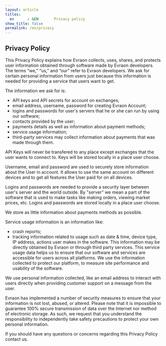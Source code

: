 ```yaml
---
layout: article
titles:
  en      : &EN       Privacy policy
show_title: false
permalink: /en/privacy
---
```

## Privacy Policy

This Privacy Policy explains how Evraon collects, uses, shares, and protects user information obtained through software made by Evraon developers. The terms “we,” “us,” and “our” refer to Evraon developers.
We ask for certain personal information from users just because this information is needed for providing a service that users want to get. 

The information we ask for is:
- API keys and API secrets for account on exchanges;
- email address, username, password for creating Evraon Account;
- logins and passwords for user's servers that he or she can run by using our software;
- contacts provided by the user;
- payments details as well as information about payment methods;
- service usage information;
- third-party services may collect information about payments that was made through them.

API Keys will never be transfered to any place except exchanges that the user wants to connect to. Keys will be stored locally in a place user choose.

Username, email and password are used to securely store information about the User in account. It allows to use the same account on different devices and to get all features the User paid for on all devices.

Logins and passwords are needed to provide a security layer between user's server and the world outside. By "server" we mean a part of the software that is used to make tasks like making orders, viewing market prices, etc. Logins and passwords are stored locally in a place user choose.

We store as little information about payments methods as possible.

Service usage information is an information like:
- crash reports;
- tracking information related to usage such as date & time, device type, IP address, actions user makes in the software. This information may be directly obtained by Evraon or through third party services. This service usage data helps us to ensure that our software and services are accessible for users across all platforms. We use the information collected to protect our platform, to measure site performance and usability of the software.  

We use personal information collected, like an email address to interact with users directly when providing customer support on a message from the user.

Evraon has implemented a number of security measures to ensure that your information is not lost, abused, or altered. Please note that it is impossible to guarantee 100% secure transmission of data over the Internet nor method of electronic storage. As such, we request that you understand the responsibility to independently take safety precautions to protect your own personal information.   

If you should have any questions or concerns regarding this Privacy Policy contact us.